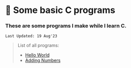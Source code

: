 # 🍵 Some basic C programs

### These are some programs I make while I learn C.
`Last Updated: 19 Aug'23`

> List of all programs:
> - [Hello World](0_hello_world/hello_world.c)
> - [Adding Numbers](1_adding_numbers/add.c)
